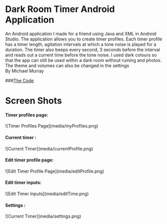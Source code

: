 # Dark Room Timer Android Application
An Android application I made for a friend using Java and XML in Android Studio.
The application allows you to create timer profiles.
Each timer profile has a timer length, agitation intervals at which a tone noise is played for a duration. 
The timer also beeps every second, 3 seconds before the interval and reads out a current time before the tone noise.
I used dark colours so that the app can still be used within a dark room without ruining and photos.
The theme and volumes can also be changed in the settings</br>
By Michael Murray</br>

###[The Code](Code/)

<h1>Screen Shots</h1>
<h4>Timer profiles page:</h4>
![Timer Profiles Page](media/myProfiles.png)
<h4>Current timer :</h4>
![Current Timer](media/currentProfile.png)
<h4>Edit timer profile page:</h4>
![Edit Timer Profile Page](media/editProfile.png)
<h4>Edit timer inputs:</h4>
![Edit Timer Inputs](media/editTime.png)
<h4>Settings :</h4>
![Current Timer](media/settings.png)

